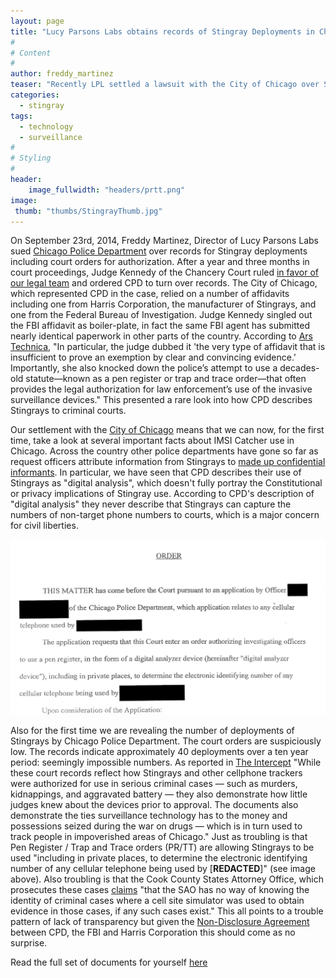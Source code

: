 ```yaml
---
layout: page
title: "Lucy Parsons Labs obtains records of Stingray Deployments in Chicago"
#
# Content
#
author: freddy_martinez
teaser: "Recently LPL settled a lawsuit with the City of Chicago over Stingray use. Here's what we found"
categories:
  - stingray
tags:
  - technology
  - surveillance
#
# Styling
#
header:
    image_fullwidth: "headers/prtt.png"
image:
 thumb: "thumbs/StingrayThumb.jpg"
---
```


On September 23rd, 2014, Freddy Martinez, Director of Lucy Parsons Labs sued [Chicago Police Department](http://arstechnica.com/tech-policy/2014/09/after-small-victory-in-stingray-case-chicago-man-seeks-more-records/) over records for Stingray deployments including court orders for authorization. After a year and three months in court proceedings, Judge Kennedy of the Chancery Court ruled [in favor of our legal team](https://www.documentcloud.org/documents/2680874-2016-01-11-Ruling-on-MTD.html) and ordered CPD to turn over records. The City of Chicago, which represented CPD in the case, relied on a number of affidavits including one from Harris Corporation, the manufacturer of Stingrays, and one from the Federal Bureau of Investigation. Judge Kennedy singled out the FBI affidavit as boiler-plate, in fact the same FBI agent has submitted nearly identical paperwork in other parts of the country. According to [Ars Technica](http://arstechnica.com/tech-policy/2016/01/chicago-police-must-finally-produce-stingray-records-judge-orders/), "In particular, the judge dubbed it 'the very type of affidavit that is insufficient to prove an exemption by clear and convincing evidence.' Importantly, she also knocked down the police’s attempt to use a decades-old statute—known as a pen register or trap and trace order—that often provides the legal authorization for law enforcement’s use of the invasive surveillance devices." This presented a rare look into how CPD describes Stingrays to criminal courts. 

Our settlement with the [City of Chicago](http://chicago.suntimes.com/politics/cpd-settles-lawsuit-seeking-records-on-secret-cellular-trackers/) means that we can now, for the first time, take a look at several important facts about IMSI Catcher use in Chicago. Across the country other police departments have gone so far as request officers attribute information from Stingrays to [made up confidential informants](https://www.techdirt.com/articles/20140620/10271327635/new-emails-show-that-feds-instructed-police-to-lie-about-using-stingray-mobile-phone-snooping.shtml). In particular, we have seen that CPD describes their use of Stingrays as "digital analysis", which doesn't fully portray the Constitutional or privacy implications of Stingray use. According to CPD's description of "digital analysis" they never describe that Stingrays can capture the numbers of non-target phone numbers to courts, which is a major concern for civil liberties. 


![private](/images/privateresidence.png)

Also for the first time we are revealing the number of deployments of Stingrays by Chicago Police Department. The court orders are suspiciously low. The records indicate approximately 40 deployments over a ten year period: seemingly impossible numbers. As reported in [The Intercept](https://theintercept.com/2016/10/18/how-chicago-police-convinced-courts-to-let-them-track-cellphones-without-a-warrant/) "While these court records reflect how Stingrays and other cellphone trackers were authorized for use in serious criminal cases — such as murders, kidnappings, and aggravated battery — they also demonstrate how little judges knew about the devices prior to approval. The documents also demonstrate the ties surveillance technology has to the money and possessions seized during the war on drugs — which is in turn used to track people in impoverished areas of Chicago."  Just as troubling is that Pen Register / Trap and Trace orders (PR/TT)  are allowing Stingrays to be used "including in private places, to determine the electronic identifying number of any cellular telephone being used by [**REDACTED**]" (see image above). Also troubling is that the Cook County States Attorney Office, which prosecutes these cases [claims](http://arstechnica.com/tech-policy/2015/04/county-prosecutor-says-it-has-no-idea-when-stingrays-were-used-so-man-sues/) "that the SAO has no way of knowing the identity of criminal cases where a cell site simulator was used to obtain evidence in those cases, if any such cases exist." This all points to a trouble pattern of lack of transparency but given the [Non-Disclosure Agreement](https://www.scribd.com/document/272326979/CPD-Hailstorm-NDA)  between CPD, the FBI and Harris Corporation this should come as no surprise.

Read the full set of documents for yourself [here](https://www.documentcloud.org/documents/3144571-10-11-16-Martinez-ISMI-Documents.html)
